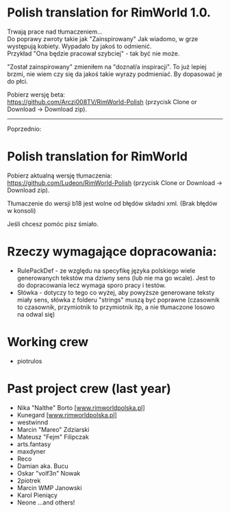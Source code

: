 # Polish translation for RimWorld 1.0.
 
Trwają prace nad tłumaczeniem...  
Do poprawy zwroty takie jak "Zainspirowany"  Jak wiadomo, w grze występują kobiety. Wypadało by jakoś to odmienić.  
Przykład "Ona będzie pracował szybciej" - tak być nie może.

"Został zainspirowany" zmieniłem na "doznał/a inspiracji". To już lepiej brzmi, nie wiem czy się da jakoś takie wyrazy podmieniać. By dopasować je do płci.


Pobierz wersję beta:  
https://github.com/Arczi008TV/RimWorld-Polish (przycisk Clone or Download -> Download zip).  



--------
Poprzednio:

# Polish translation for RimWorld

Pobierz aktualną wersję tłumaczenia:  
https://github.com/Ludeon/RimWorld-Polish (przycisk Clone or Download -> Download zip).  

Tłumaczenie do wersji b18 jest wolne od błędów składni xml. (Brak błędów w konsoli)   

Jeśli chcesz pomóc pisz śmiało.

# Rzeczy wymagające dopracowania:  
* RulePackDef - ze względu na specyfikę języka polskiego wiele generowanych tekstów ma dziwny sens (lub nie ma go wcale). Jest to do dopracowania lecz wymaga sporo pracy i testów.
* Słówka - dotyczy to tego co wyżej, aby powyższe generowane teksty miały sens, słówka z folderu "strings" muszą być poprawne (czasownik to czasownik, przymiotnik to przymiotnik itp, a nie tłumaczone losowo na odwal się)

# Working crew 
* piotrulos  

# Past project crew (last year)
* Nika "Nalthe" Borto [www.rimworldpolska.pl]
* Kunegard [www.rimworldpolska.pl]
* westwinnd
* Marcin "Mareo" Zdziarski
* Mateusz "Fejm" Filipczak
* arts.fantasy
* maxdyner
* Reco
* Damian aka. Bucu
* Oskar "volf3n" Nowak
* 2piotrek
* Marcin WMP Janowski
* Karol Pieniący
* Neone
...and others!